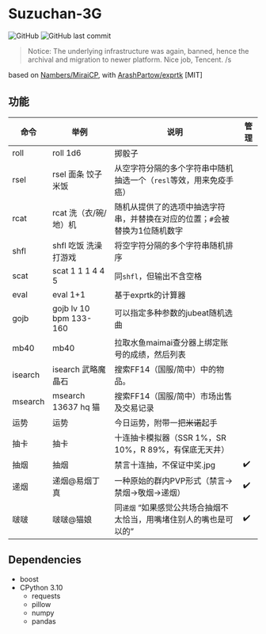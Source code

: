 # Suzuchan-3G

![GitHub](https://img.shields.io/github/license/Suzuco/Suzuchan-3g)
![GitHub last commit](https://img.shields.io/github/last-commit/Suzuco/Suzuchan-3g)

>Notice: The underlying infrastructure was again, banned, hence the archival and migration to newer platform.
>Nice job, Tencent. /s

based on [Nambers/MiraiCP](https://github.com/Nambers/MiraiCP), with [ArashPartow/exprtk](https://github.com/ArashPartow/exprtk) [MIT]

## 功能

| 命令      | 举例                     | 说明                                       | 管理  |
|---------|------------------------|------------------------------------------|-----|
| roll    | roll 1d6               | 掷骰子                                      ||
| rsel    | rsel 面条 饺子 米饭          | 从空字符分隔的多个字符串中随机抽选一个（`resl`等效，用来免疫手癌）     ||
| rcat    | rcat 洗（衣/碗/地）机         | 随机从提供了的选项中抽选字符串，并替换在对应的位置；`#`会被替换为1位随机数字 ||
| shfl    | shfl 吃饭 洗澡 打游戏         | 将空字符分隔的多个字符串随机排序                         ||
| scat    | scat 1 1 1 4 4 5       | 同`shfl`，但输出不含空格                          ||
| eval    | eval 1+1               | 基于exprtk的计算器                             ||
| gojb    | gojb lv 10 bpm 133-160 | 可以指定多种参数的jubeat随机选曲                      ||
| mb40    | mb40                   | 拉取水鱼maimai查分器上绑定账号的成绩，然后列表               ||
| isearch | isearch 武略魔晶石          | 搜索FF14（国服/简中）中的物品。                       |
| msearch | msearch 13637 hq 猫     | 搜索FF14（国服/简中）市场出售及交易记录                   |
| 运势      | 运势                     | 今日运势，附带一把~~米诺~~起手                        |
| 抽卡      | 抽卡                     | 十连抽卡模拟器（SSR 1%，SR 10%，R 89%，有保底无天井）      ||
| 抽烟      | 抽烟                     | 禁言十连抽，不保证中奖.jpg                          | ✔️  |
| 递烟      | 递烟@易烟丁真                | 一种原始的群内PVP形式（禁言->禁烟->敬烟->递烟）             | ✔️  |
| 啵啵      | 啵啵@猫娘                  | 同`递烟` “如果感觉公共场合抽烟不太恰当，用嘴堵住别人的嘴也是可以的”     | ✔️  |

## Dependencies

- boost
- CPython 3.10
  - requests
  - pillow
  - numpy
  - pandas
